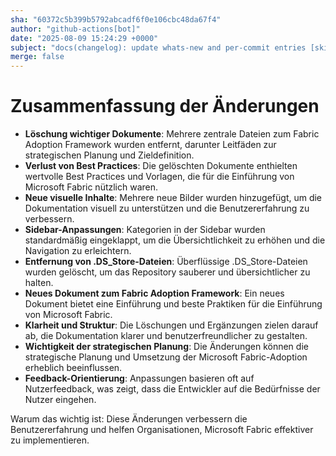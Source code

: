 ```yaml
---
sha: "60372c5b399b5792abcadf6f0e106cbc48da67f4"
author: "github-actions[bot]"
date: "2025-08-09 15:24:29 +0000"
subject: "docs(changelog): update whats-new and per-commit entries [skip ci]"
merge: false
---
```


# Zusammenfassung der Änderungen

- **Löschung wichtiger Dokumente**: Mehrere zentrale Dateien zum Fabric Adoption Framework wurden entfernt, darunter Leitfäden zur strategischen Planung und Zieldefinition.
- **Verlust von Best Practices**: Die gelöschten Dokumente enthielten wertvolle Best Practices und Vorlagen, die für die Einführung von Microsoft Fabric nützlich waren.
- **Neue visuelle Inhalte**: Mehrere neue Bilder wurden hinzugefügt, um die Dokumentation visuell zu unterstützen und die Benutzererfahrung zu verbessern.
- **Sidebar-Anpassungen**: Kategorien in der Sidebar wurden standardmäßig eingeklappt, um die Übersichtlichkeit zu erhöhen und die Navigation zu erleichtern.
- **Entfernung von .DS_Store-Dateien**: Überflüssige .DS_Store-Dateien wurden gelöscht, um das Repository sauberer und übersichtlicher zu halten.
- **Neues Dokument zum Fabric Adoption Framework**: Ein neues Dokument bietet eine Einführung und beste Praktiken für die Einführung von Microsoft Fabric.
- **Klarheit und Struktur**: Die Löschungen und Ergänzungen zielen darauf ab, die Dokumentation klarer und benutzerfreundlicher zu gestalten.
- **Wichtigkeit der strategischen Planung**: Die Änderungen können die strategische Planung und Umsetzung der Microsoft Fabric-Adoption erheblich beeinflussen.
- **Feedback-Orientierung**: Anpassungen basieren oft auf Nutzerfeedback, was zeigt, dass die Entwickler auf die Bedürfnisse der Nutzer eingehen.

Warum das wichtig ist: Diese Änderungen verbessern die Benutzererfahrung und helfen Organisationen, Microsoft Fabric effektiver zu implementieren.

